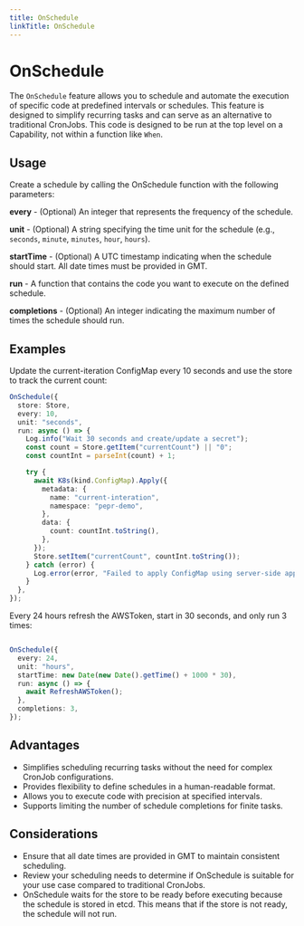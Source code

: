 ```yaml
---
title: OnSchedule
linkTitle: OnSchedule
---
```


# OnSchedule

The `OnSchedule` feature allows you to schedule and automate the execution of specific code at predefined intervals or schedules. This feature is designed to simplify recurring tasks and can serve as an alternative to traditional CronJobs. This code is designed to be run at the top level on a Capability, not within a function like `When`.


## Usage

Create a schedule by calling the OnSchedule function with the following parameters:

**every** - (Optional) An integer that represents the frequency of the schedule.

**unit** - (Optional) A string specifying the time unit for the schedule (e.g., `seconds`, `minute`, `minutes`, `hour`, `hours`).  

**startTime** - (Optional) A UTC timestamp indicating when the schedule should start. All date times must be provided in GMT.  

**run** - A function that contains the code you want to execute on the defined schedule.  

**completions** - (Optional) An integer indicating the maximum number of times the schedule should run.


## Examples

Update the current-iteration ConfigMap every 10 seconds and use the store to track the current count:

```typescript
OnSchedule({
  store: Store,
  every: 10,
  unit: "seconds",
  run: async () => {
    Log.info("Wait 30 seconds and create/update a secret");
    const count = Store.getItem("currentCount") || "0";
    const countInt = parseInt(count) + 1;

    try {
      await K8s(kind.ConfigMap).Apply({
        metadata: {
          name: "current-interation",
          namespace: "pepr-demo",
        },
        data: {
          count: countInt.toString(),
        },
      });
      Store.setItem("currentCount", countInt.toString());
    } catch (error) {
      Log.error(error, "Failed to apply ConfigMap using server-side apply.");
    }
  },
});
```

Every 24 hours refresh the AWSToken, start in 30 seconds, and only run 3 times:

```typescript

OnSchedule({
  every: 24,
  unit: "hours",
  startTime: new Date(new Date().getTime() + 1000 * 30),
  run: async () => {
    await RefreshAWSToken();
  },
  completions: 3,
});
```

## Advantages 

- Simplifies scheduling recurring tasks without the need for complex CronJob configurations.
- Provides flexibility to define schedules in a human-readable format.
- Allows you to execute code with precision at specified intervals.
- Supports limiting the number of schedule completions for finite tasks.

## Considerations

- Ensure that all date times are provided in GMT to maintain consistent scheduling.
- Review your scheduling needs to determine if OnSchedule is suitable for your use case compared to traditional CronJobs.
- OnSchedule waits for the store to be ready before executing because the schedule is stored in etcd. This means that if the store is not ready, the schedule will not run.
